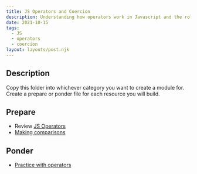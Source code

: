 ```yaml
---
title: JS Operators and Coercion
description: Understanding how operators work in Javascript and the role that coercion plays when using them.
date: 2021-10-15
tags:
  - JS
  - operators
  - coercion
layout: layouts/post.njk
---
```


## Description

Copy this folder into whichever category you want to create a module for. Create a prepare or ponder file for each resource you will build.

## Prepare

- Review [JS Operators](https://www.w3schools.com/jsref/jsref_operators.asp)
- [Making comparisons](prepare1/)

## Ponder

- [Practice with operators](ponder1/)
